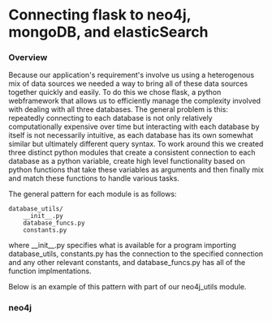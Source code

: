 # Connecting flask to neo4j, mongoDB, and elasticSearch

### Overview

Because our application's requirement's involve us using a heterogenous mix of data sources we needed a way to bring all of these data sources together quickly and easily. To do this we chose flask, a python webframework that allows us to efficiently manage the complexity involved with dealing with all three databases. The general problem is this: repeatedly connecting to each database is not only relatively computationally expensive over time but interacting with each database by itself is not necessarily intuitive, as each database has its own somewhat similar but ultimately different query syntax. To work around this we created three distinct python modules that create a consistent connection to each database as a python variable, create high level functionality based on python functions that take these variables as arguments and then finally mix and match these functions to handle various tasks. 

The general pattern for each module is as follows:

    database_utils/
        __init__.py
        database_funcs.py
        constants.py
        
where \_\_init\_\_.py specifies what is available for a program importing database_utils, constants.py has the connection to the specified connection and any other relevant constants, and database_funcs.py has all of the function implmentations.

Below is an example of this pattern with part of our neo4j_utils module.

### neo4j